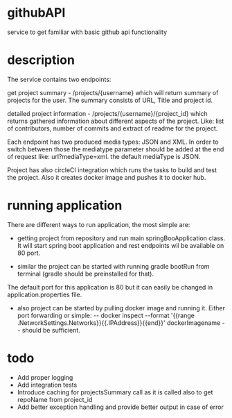 # githubAPI
service to get familiar with basic github api functionality

# description
The service contains two endpoints:

get project summary - /projects/{username} which will return summary of projects for the user. The summary consists of URL, Title and project id.

detailed project information - /projects/{username}/{project_id} which returns gathered information about different aspects of the project. 
Like: list of contributors, number of commits and extract of readme for the project. 

Each endpoint has two produced media types: JSON and XML. In order to switch between those the mediatype parameter should be added at the end of request like:
url?mediaType=xml. the default mediaType is JSON.

Project has also circleCI integration which runs the tasks to build and test the project.
Also it creates docker image and pushes it to docker hub.

# running application
There are different ways to run application, the most simple are:

- getting project from repository and run main springBooApplication class. It will start spring boot application and rest endpoints wil be available on 80 port.

- similar the project can be started with running gradle bootRun from terminal (gradle should be preinstalled for that).

The default port for this application is 80 but it can easily be changed in application.properties file.

- also project can be started by pulling docker image and running it. Either port forwarding or simple:
-- docker inspect --format '{{range .NetworkSettings.Networks}}{{.IPAddress}}{{end}}' dockerImagename -- should be sufficient.

# todo

- Add proper logging
- Add integration tests
- Introduce caching for projectsSummary call as it is called also to get repoName from project_id
- Add better exception handling and provide better output in case of error
 
   

